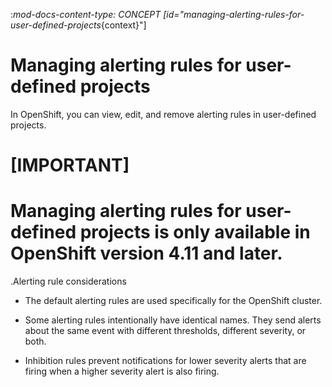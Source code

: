 :_mod-docs-content-type: CONCEPT
[id="managing-alerting-rules-for-user-defined-projects_{context}"]
# Managing alerting rules for user-defined projects

In OpenShift, you can view, edit, and remove alerting rules in user-defined projects.


[IMPORTANT]
====
Managing alerting rules for user-defined projects is only available in OpenShift version 4.11 and later.
====


.Alerting rule considerations

* The default alerting rules are used specifically for the OpenShift cluster.

* Some alerting rules intentionally have identical names. They send alerts about the same event with different thresholds, different severity, or both.

* Inhibition rules prevent notifications for lower severity alerts that are firing when a higher severity alert is also firing.
